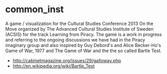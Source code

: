 common_inst
===========
A game / visualization for the Cultural Studies Conference 2013 On the Move organized by The Advanced Cultural Studies Institute of Sweden (ACSIS) for the track Learning from Piracy. The game is a work in progress and referring to the ongoing discussions we have had in the Piracy imaginary group and also inspired by Guy Debord's and Alice Becker-Ho's Game of War, 1977 and The Game of War and the the so called Bartle Test. 

* http://cabinetmagazine.org/issues/29/galloway.php
* http://en.wikipedia.org/wiki/Bartle_Test

